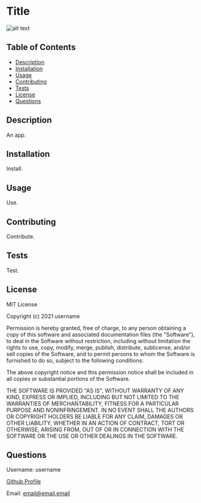 # Title
![alt text](https://img.shields.io/static/v1?label=License&message=MIT&color=green)
## Table of Contents

* [Description](#description)
* [Installation](#installation)
* [Usage](#usage)
* [Contributing](#contributing)
* [Tests](#tests)
* [License](#license)
* [Questions](#questions)


## Description
An app.
## Installation
Install.
## Usage
Use.
## Contributing
Contribute.
## Tests
Test.
## License
MIT License

Copyright (c) 2021 username

Permission is hereby granted, free of charge, to any person obtaining a copy
of this software and associated documentation files (the "Software"), to deal
in the Software without restriction, including without limitation the rights
to use, copy, modify, merge, publish, distribute, sublicense, and/or sell
copies of the Software, and to permit persons to whom the Software is
furnished to do so, subject to the following conditions:

The above copyright notice and this permission notice shall be included in all
copies or substantial portions of the Software.

THE SOFTWARE IS PROVIDED "AS IS", WITHOUT WARRANTY OF ANY KIND, EXPRESS OR
IMPLIED, INCLUDING BUT NOT LIMITED TO THE WARRANTIES OF MERCHANTABILITY,
FITNESS FOR A PARTICULAR PURPOSE AND NONINFRINGEMENT. IN NO EVENT SHALL THE
AUTHORS OR COPYRIGHT HOLDERS BE LIABLE FOR ANY CLAIM, DAMAGES OR OTHER
LIABILITY, WHETHER IN AN ACTION OF CONTRACT, TORT OR OTHERWISE, ARISING FROM,
OUT OF OR IN CONNECTION WITH THE SOFTWARE OR THE USE OR OTHER DEALINGS IN THE
SOFTWARE.
## Questions
Username: username

[Github Profile](https://github.com/username)

Email: email@email.email



